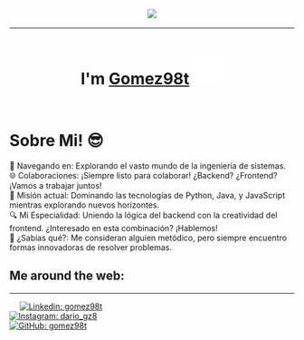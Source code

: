<p align="center">
  <img src="https://github.com/Gomez98t/Gomez98t/assets/99506191/ae9795ca-e48d-4032-8c0c-1448b1d6cd31 height="230"/>
</p>
<hr>
<h1 align="center">I'm <a href="https://github.com/Aryagm">Gomez98t<a><img src="https://github.com/Kathryn-Jie/Kathryn-Jie/blob/main/wave.gif" width="60px"/></h1>
<Br>
<h1>Sobre Mi! 😎</h1>  
🚀 Navegando en: Explorando el vasto mundo de la ingeniería de sistemas.<br>
🌐 Colaboraciones: ¡Siempre listo para colaborar! ¿Backend? ¿Frontend? ¡Vamos a trabajar juntos!<br>
📘 Misión actual: Dominando las tecnologías de Python, Java, y JavaScript mientras explorando nuevos horizontes.<br>
🔍 Mi Especialidad: Uniendo la lógica del backend con la creatividad del frontend. ¿Interesado en esta combinación? ¡Hablemos!<br>
🌟 ¿Sabías qué?: Me consideran alguien metódico, pero siempre encuentro formas innovadoras de resolver problemas.

## Me around the web:
-------------------


&emsp;
<a href="https://www.linkedin.com/in/dar%C3%ADo-esteban-g%C3%B3mez-ord%C3%B3%C3%B1ez-027487240">
    ![Linkedin: gomez98t](https://img.shields.io/badge/-gomez98t-blue?style=flat-square&logo=Linkedin&logoColor=white)
</a><br>
<a href="https://www.instagram.com/dario_gz8/">
    ![Instagram: dario_gz8](https://img.shields.io/badge/-dario_gz8-000?&logo=Instagram)
</a><br>
<a href="https://github.com/gomez98t">
    ![GitHub: gomez98t](https://img.shields.io/github/followers/berkeli?label=follow&style=social)
</a><br>

